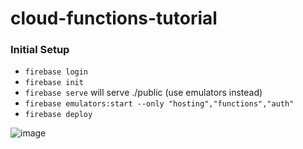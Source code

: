 # cloud-functions-tutorial

### Initial Setup
- `firebase login`
- `firebase init`
- `firebase serve` will serve ./public (use emulators instead)
- `firebase emulators:start --only "hosting","functions","auth"`
- `firebase deploy`

![image](https://user-images.githubusercontent.com/3271894/121212395-8c27a980-c83a-11eb-9f7c-c4265c1bfcf8.png)
